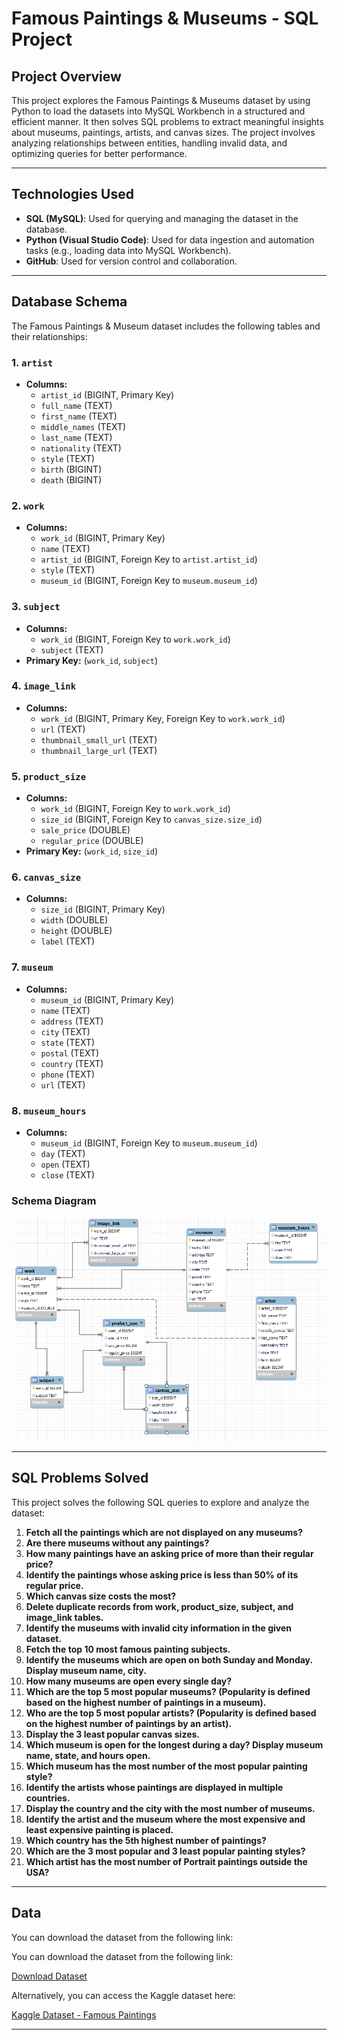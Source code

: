 # Famous Paintings & Museums - SQL Project

## Project Overview

This project explores the Famous Paintings & Museums dataset by using Python to load the datasets into MySQL Workbench in a structured and efficient manner. It then solves SQL problems to extract meaningful insights about museums, paintings, artists, and canvas sizes. The project involves analyzing relationships between entities, handling invalid data, and optimizing queries for better performance.

---

## Technologies Used

- **SQL (MySQL)**: Used for querying and managing the dataset in the database.
- **Python (Visual Studio Code)**: Used for data ingestion and automation tasks (e.g., loading data into MySQL Workbench).
- **GitHub**: Used for version control and collaboration.

---

## Database Schema

The Famous Paintings & Museum dataset includes the following tables and their relationships:

### 1. `artist`
- **Columns:**
  - `artist_id` (BIGINT, Primary Key)
  - `full_name` (TEXT)
  - `first_name` (TEXT)
  - `middle_names` (TEXT)
  - `last_name` (TEXT)
  - `nationality` (TEXT)
  - `style` (TEXT)
  - `birth` (BIGINT)
  - `death` (BIGINT)

### 2. `work`
- **Columns:**
  - `work_id` (BIGINT, Primary Key)
  - `name` (TEXT)
  - `artist_id` (BIGINT, Foreign Key to `artist.artist_id`)
  - `style` (TEXT)
  - `museum_id` (BIGINT, Foreign Key to `museum.museum_id`)

### 3. `subject`
- **Columns:**
  - `work_id` (BIGINT, Foreign Key to `work.work_id`)
  - `subject` (TEXT)
- **Primary Key:** (`work_id`, `subject`)

### 4. `image_link`
- **Columns:**
  - `work_id` (BIGINT, Primary Key, Foreign Key to `work.work_id`)
  - `url` (TEXT)
  - `thumbnail_small_url` (TEXT)
  - `thumbnail_large_url` (TEXT)

### 5. `product_size`
- **Columns:**
  - `work_id` (BIGINT, Foreign Key to `work.work_id`)
  - `size_id` (BIGINT, Foreign Key to `canvas_size.size_id`)
  - `sale_price` (DOUBLE)
  - `regular_price` (DOUBLE)
- **Primary Key:** (`work_id`, `size_id`)

### 6. `canvas_size`
- **Columns:**
  - `size_id` (BIGINT, Primary Key)
  - `width` (DOUBLE)
  - `height` (DOUBLE)
  - `label` (TEXT)

### 7. `museum`
- **Columns:**
  - `museum_id` (BIGINT, Primary Key)
  - `name` (TEXT)
  - `address` (TEXT)
  - `city` (TEXT)
  - `state` (TEXT)
  - `postal` (TEXT)
  - `country` (TEXT)
  - `phone` (TEXT)
  - `url` (TEXT)

### 8. `museum_hours`
- **Columns:**
  - `museum_id` (BIGINT, Foreign Key to `museum.museum_id`)
  - `day` (TEXT)
  - `open` (TEXT)
  - `close` (TEXT)

### Schema Diagram

![Database Schema](https://github.com/Hritik74/Famous_Paintings_Case_Study/blob/main/Schema.png?raw=true)

---

## SQL Problems Solved

This project solves the following SQL queries to explore and analyze the dataset:

1. **Fetch all the paintings which are not displayed on any museums?**
2. **Are there museums without any paintings?**
3. **How many paintings have an asking price of more than their regular price?**
4. **Identify the paintings whose asking price is less than 50% of its regular price.**
5. **Which canvas size costs the most?**
6. **Delete duplicate records from work, product_size, subject, and image_link tables.**
7. **Identify the museums with invalid city information in the given dataset.**
8. **Fetch the top 10 most famous painting subjects.**
9. **Identify the museums which are open on both Sunday and Monday. Display museum name, city.**
10. **How many museums are open every single day?**
11. **Which are the top 5 most popular museums? (Popularity is defined based on the highest number of paintings in a museum).**
12. **Who are the top 5 most popular artists? (Popularity is defined based on the highest number of paintings by an artist).**
13. **Display the 3 least popular canvas sizes.**
14. **Which museum is open for the longest during a day? Display museum name, state, and hours open.**
15. **Which museum has the most number of the most popular painting style?**
16. **Identify the artists whose paintings are displayed in multiple countries.**
17. **Display the country and the city with the most number of museums.**
18. **Identify the artist and the museum where the most expensive and least expensive painting is placed.**
19. **Which country has the 5th highest number of paintings?**
20. **Which are the 3 most popular and 3 least popular painting styles?**
21. **Which artist has the most number of Portrait paintings outside the USA?**

---

## Data

You can download the dataset from the following link:

You can download the dataset from the following link:

[Download Dataset](Famous_Paintings_Case_Study/Famous_Painting_Case_Study_Data.zip)

Alternatively, you can access the Kaggle dataset here:

[Kaggle Dataset - Famous Paintings](https://www.kaggle.com/datasets/mexwell/famous-paintings)

---
